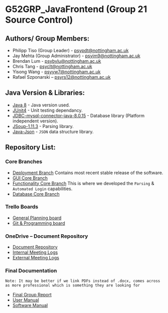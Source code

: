 # G52GRP_JavaFrontend (Group 21 Source Control)

 
## Authors/ Group Members:
* Philipp Tiso (Group Leader) - psypdt@nottingham.ac.uk
* Jay Mehta (Group Administrator) - psyjm9@nottingham.ac.uk  
* Brendan Lum - psybylu@nottingham.ac.uk 
* Chris Tang - psyclt@nottingham.ac.uk 
* Yisong Wang - psyyw7@nottingham.ac.uk 
* Rafael Szponarski – psyrs12@nottingham.ac.uk 



## Java Version & Libraries:
* [Java 8](https://www.oracle.com/technetwork/java/javase/overview/java8-2100321.html) - Java version used.
* [JUnit4](https://junit.org/junit4/) - Unit testing dependancy.
* [JDBC-mysql-connector-java-8.0.15](https://dev.mysql.com/downloads/connector/j/) - Database library (Platform independent version).
* [JSoup-1.11.3](https://jsoup.org/download) - Parsing library.
* [Java-Json](https://github.com/stleary/JSON-java) - `JSON` data structure library.




## Repository List:

### Core Branches

* [Deployment Branch](https://github.com/psypdt/G52GRP_JavaFrontend/tree/Development) Contains most recent stable release of the software.
* [GUI Core Branch](https://github.com/psypdt/G52GRP_JavaFrontend/tree/GUI)
* [Functionality Core Branch](https://github.com/psypdt/G52GRP_JavaFrontend/tree/Data_Processing) This is where we developed the `Parsing` & `Automated Login` capabilities.
* [Database Core Branch](https://github.com/psypdt/G52GRP_JavaFrontend/tree/Database)


### Trello Boards

* [General Planning board](https://trello.com/b/fDfc8cmn/java-frontend)
* [Git & Programming board](https://trello.com/b/yjeQwFEc/git-branch-tasks)


### OneDrive – Document Repository

* [Document Repository](https://uniofnottm-my.sharepoint.com/:f:/r/personal/psypdt_nottingham_ac_uk/Documents/G52GRP_JavaFrontend_Documents?csf=1&e=X8G7Bo)
* [Internal Meeting Logs](https://uniofnottm-my.sharepoint.com/:f:/g/personal/psypdt_nottingham_ac_uk/ElckrAy9qXZHhkNMuSEvCUMBnlVJJgOmj-wkVEIoM3WwRg?e=CLAcXu)
* [External Meeting Logs](https://uniofnottm-my.sharepoint.com/:f:/g/personal/psypdt_nottingham_ac_uk/EnbjWoMXZzJHlWOdOipjHxgBLIJjK0E_tMSKg7jfHuOKvg?e=gTu7GJ)


### Final Documentation 
``` Note: It may be better if we link PDFs instead of .docx, comes across as more professional which is something they are looking for ```

* [Final Group Report](https://uniofnottm-my.sharepoint.com/:w:/r/personal/psypdt_nottingham_ac_uk/Documents/G52GRP_JavaFrontend_Documents/1%20Final%20Documentation/Group%20report/Final%20Report%20Group%2021.docx?d=wfc0600c5b84843a798c6fb3102bb3ab5&csf=1&e=H84D7V)
* [User Manual](https://uniofnottm-my.sharepoint.com/:w:/r/personal/psypdt_nottingham_ac_uk/Documents/G52GRP_JavaFrontend_Documents/1%20Final%20Documentation/User%20Manual/Developers%20User%20Manual.docx?d=wd7fc59a98f5941fe813d218f1ca6b4d9&csf=1&e=Cq9ciF)
* [Software Manual]()
